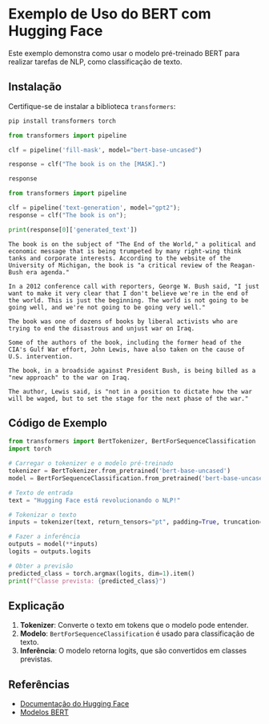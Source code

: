 # Exemplo de Uso do BERT com Hugging Face

Este exemplo demonstra como usar o modelo pré-treinado BERT para realizar tarefas de NLP, como classificação de texto.

## Instalação
Certifique-se de instalar a biblioteca `transformers`:
```bash
pip install transformers torch
```

```python
from transformers import pipeline

clf = pipeline('fill-mask', model="bert-base-uncased")

response = clf("The book is on the [MASK].")

response

```



```python
from transformers import pipeline

clf = pipeline('text-generation', model="gpt2");
response = clf("The book is on");

print(response[0]['generated_text'])
```

```
The book is on the subject of "The End of the World," a political and economic message that is being trumpeted by many right-wing think tanks and corporate interests. According to the website of the University of Michigan, the book is "a critical review of the Reagan-Bush era agenda."

In a 2012 conference call with reporters, George W. Bush said, "I just want to make it very clear that I don't believe we're in the end of the world. This is just the beginning. The world is not going to be going well, and we're not going to be going very well."

The book was one of dozens of books by liberal activists who are trying to end the disastrous and unjust war on Iraq.

Some of the authors of the book, including the former head of the CIA's Gulf War effort, John Lewis, have also taken on the cause of U.S. intervention.

The book, in a broadside against President Bush, is being billed as a "new approach" to the war on Iraq.

The author, Lewis said, is "not in a position to dictate how the war will be waged, but to set the stage for the next phase of the war."
```

## Código de Exemplo
```python
from transformers import BertTokenizer, BertForSequenceClassification
import torch

# Carregar o tokenizer e o modelo pré-treinado
tokenizer = BertTokenizer.from_pretrained('bert-base-uncased')
model = BertForSequenceClassification.from_pretrained('bert-base-uncased', num_labels=2)

# Texto de entrada
text = "Hugging Face está revolucionando o NLP!"

# Tokenizar o texto
inputs = tokenizer(text, return_tensors="pt", padding=True, truncation=True, max_length=512)

# Fazer a inferência
outputs = model(**inputs)
logits = outputs.logits

# Obter a previsão
predicted_class = torch.argmax(logits, dim=1).item()
print(f"Classe prevista: {predicted_class}")
```

## Explicação
1. **Tokenizer**: Converte o texto em tokens que o modelo pode entender.
2. **Modelo**: `BertForSequenceClassification` é usado para classificação de texto.
3. **Inferência**: O modelo retorna logits, que são convertidos em classes previstas.

## Referências
- [Documentação do Hugging Face](https://huggingface.co/docs/transformers)
- [Modelos BERT](https://huggingface.co/bert-base-uncased)
